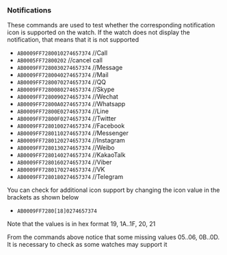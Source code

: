 


### Notifications

These commands are used to test whether the corresponding notification icon is supported on the watch.
If the watch does not display the notification, that means that it is not supported


- `AB0009FF7280010274657374`		//Call
- `AB0005FF72800202`		//cancel call
- `AB0009FF7280030274657374`		//Message
- `AB0009FF7280040274657374`		//Mail
- `AB0009FF7280070274657374`		//QQ
- `AB0009FF7280080274657374`		//Skype
- `AB0009FF7280090274657374`		//Wechat
- `AB0009FF72800A0274657374`		//Whatsapp
- `AB0009FF72800E0274657374`		//Line
- `AB0009FF72800F0274657374`		//Twitter
- `AB0009FF7280100274657374`		//Facebook
- `AB0009FF7280110274657374`		//Messenger
- `AB0009FF7280120274657374`		//Instagram
- `AB0009FF7280130274657374`		//Weibo
- `AB0009FF7280140274657374`		//KakaoTalk
- `AB0009FF7280160274657374`		//Viber
- `AB0009FF7280170274657374`		//VK
- `AB0009FF7280180274657374`		//Telegram

You can check for additional icon support by changing the icon value in the brackets as shown below
- `AB0009FF7280[18]0274657374`

Note that the values is in hex format 19, 1A..1F, 20, 21

From the commands above notice that some missing values 05..06, 0B..0D. It is necessary to check as some watches may support it
